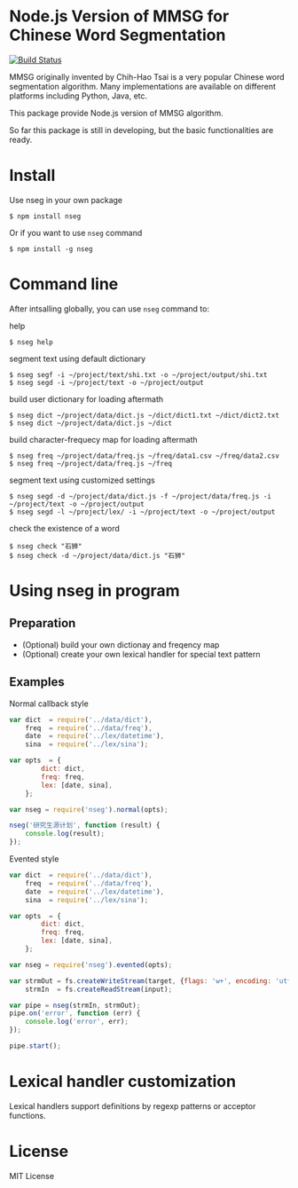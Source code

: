 Node.js Version of MMSG for Chinese Word Segmentation
======================================================
[![Build Status](https://secure.travis-ci.org/mountain/nseg.png)](http://travis-ci.org/mountain/nseg)

MMSG originally invented by Chih-Hao Tsai is a very popular Chinese word
segmentation algorithm. Many implementations are available on different
platforms including Python, Java, etc.

This package provide Node.js version of MMSG algorithm.

So far this package is still in developing, but the basic functionalities are ready.

Install
=======

Use nseg in your own package

    $ npm install nseg

Or if you want to use `nseg` command

    $ npm install -g nseg

Command line
============

After intsalling globally, you can use `nseg` command to:

help

    $ nseg help

segment text using default dictionary

    $ nseg segf -i ~/project/text/shi.txt -o ~/project/output/shi.txt
    $ nseg segd -i ~/project/text -o ~/project/output

build user dictionary for loading aftermath

    $ nseg dict ~/project/data/dict.js ~/dict/dict1.txt ~/dict/dict2.txt
    $ nseg dict ~/project/data/dict.js ~/dict

build character-frequecy map for loading aftermath

    $ nseg freq ~/project/data/freq.js ~/freq/data1.csv ~/freq/data2.csv
    $ nseg freq ~/project/data/freq.js ~/freq

segment text using customized settings

    $ nseg segd -d ~/project/data/dict.js -f ~/project/data/freq.js -i ~/project/text -o ~/project/output
    $ nseg segd -l ~/project/lex/ -i ~/project/text -o ~/project/output

check the existence of a word

    $ nseg check "石狮"
    $ nseg check -d ~/project/data/dict.js "石狮"

Using nseg in program
======================

Preparation
-----------

- (Optional) build your own dictionay and freqency map
- (Optional) create your own lexical handler for special text pattern

Examples
--------

Normal callback style

````javascript
var dict  = require('../data/dict'),
    freq  = require('../data/freq'),
    date  = require('../lex/datetime'),
    sina  = require('../lex/sina');

var opts  = {
        dict: dict,
        freq: freq,
        lex: [date, sina],
    };

var nseg = require('nseg').normal(opts);

nseg('研究生源计划', function (result) {
    console.log(result);
});

````

Evented style

````javascript
var dict  = require('../data/dict'),
    freq  = require('../data/freq'),
    date  = require('../lex/datetime'),
    sina  = require('../lex/sina');

var opts  = {
        dict: dict,
        freq: freq,
        lex: [date, sina],
    };

var nseg = require('nseg').evented(opts);

var strmOut = fs.createWriteStream(target, {flags: 'w+', encoding: 'utf-8'}),
    strmIn  = fs.createReadStream(input);

var pipe = nseg(strmIn, strmOut);
pipe.on('error', function (err) {
    console.log('error', err);
});

pipe.start();

````

Lexical handler customization
=============================

Lexical handlers support definitions by regexp patterns or acceptor functions.

License
=======

MIT License
